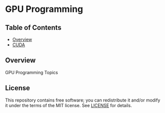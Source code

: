 # GPU Programming

## Table of Contents
* [Overview](#overview)
* [CUDA](CUDA/README.md)

## Overview
GPU Programming Topics

## License
This repository contains free software; you can redistribute it and/or modify
it under the terms of the MIT license. See [LICENSE](LICENSE) for details.

